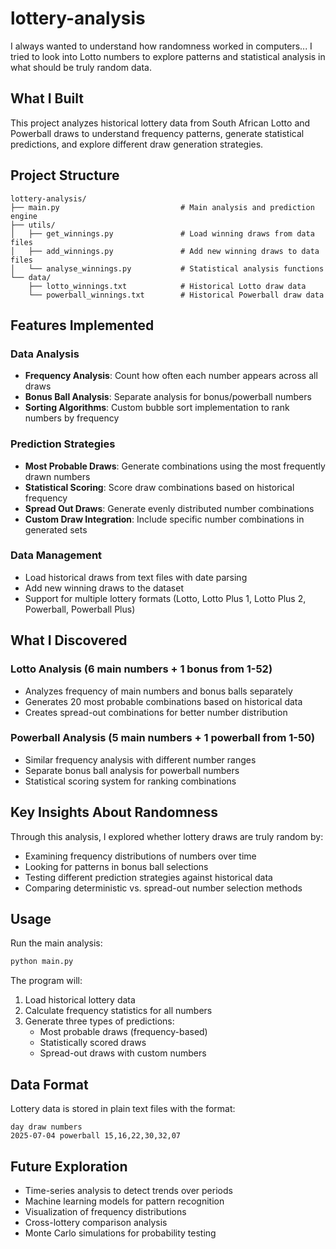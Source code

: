 # lottery-analysis

I always wanted to understand how randomness worked in computers... I tried to look into Lotto numbers to explore patterns and statistical analysis in what should be truly random data.

## What I Built

This project analyzes historical lottery data from South African Lotto and Powerball draws to understand frequency patterns, generate statistical predictions, and explore different draw generation strategies.

## Project Structure

```
lottery-analysis/
├── main.py                           # Main analysis and prediction engine
├── utils/
│   ├── get_winnings.py               # Load winning draws from data files
│   ├── add_winnings.py               # Add new winning draws to data files
│   └── analyse_winnings.py           # Statistical analysis functions
└── data/
    ├── lotto_winnings.txt            # Historical Lotto draw data
    └── powerball_winnings.txt        # Historical Powerball draw data
```

## Features Implemented

### Data Analysis

- **Frequency Analysis**: Count how often each number appears across all draws
- **Bonus Ball Analysis**: Separate analysis for bonus/powerball numbers
- **Sorting Algorithms**: Custom bubble sort implementation to rank numbers by frequency

### Prediction Strategies

- **Most Probable Draws**: Generate combinations using the most frequently drawn numbers
- **Statistical Scoring**: Score draw combinations based on historical frequency
- **Spread Out Draws**: Generate evenly distributed number combinations
- **Custom Draw Integration**: Include specific number combinations in generated sets

### Data Management

- Load historical draws from text files with date parsing
- Add new winning draws to the dataset
- Support for multiple lottery formats (Lotto, Lotto Plus 1, Lotto Plus 2, Powerball, Powerball Plus)

## What I Discovered

### Lotto Analysis (6 main numbers + 1 bonus from 1-52)

- Analyzes frequency of main numbers and bonus balls separately
- Generates 20 most probable combinations based on historical data
- Creates spread-out combinations for better number distribution

### Powerball Analysis (5 main numbers + 1 powerball from 1-50)

- Similar frequency analysis with different number ranges
- Separate bonus ball analysis for powerball numbers
- Statistical scoring system for ranking combinations

## Key Insights About Randomness

Through this analysis, I explored whether lottery draws are truly random by:

- Examining frequency distributions of numbers over time
- Looking for patterns in bonus ball selections
- Testing different prediction strategies against historical data
- Comparing deterministic vs. spread-out number selection methods

## Usage

Run the main analysis:

```bash
python main.py
```

The program will:

1. Load historical lottery data
2. Calculate frequency statistics for all numbers
3. Generate three types of predictions:
   - Most probable draws (frequency-based)
   - Statistically scored draws
   - Spread-out draws with custom numbers

## Data Format

Lottery data is stored in plain text files with the format:

```
day draw numbers
2025-07-04 powerball 15,16,22,30,32,07
```

## Future Exploration

- Time-series analysis to detect trends over periods
- Machine learning models for pattern recognition
- Visualization of frequency distributions
- Cross-lottery comparison analysis
- Monte Carlo simulations for probability testing
